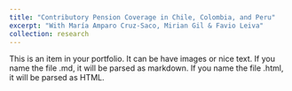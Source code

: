 ```yaml
---
title: "Contributory Pension Coverage in Chile, Colombia, and Peru"
excerpt: "With María Amparo Cruz-Saco, Mirian Gil & Favio Leiva"
collection: research
---
```


This is an item in your portfolio. It can be have images or nice text. If you name the file .md, it will be parsed as markdown. If you name the file .html, it will be parsed as HTML. 
